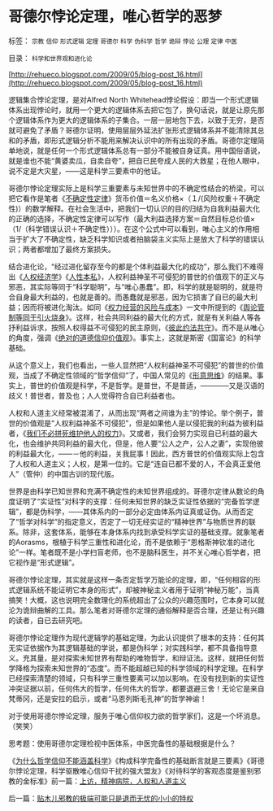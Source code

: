 # 哥德尔悖论定理，唯心哲学的恶梦

标签： `宗教` `信仰` `形式逻辑` `定理` `哥德尔` `科学` `伪科学` `哲学` `诡辩` `悖论` `公理` `定律` `中医` 

目录： `科学和世界观和进化论`

[http://rehueco.blogspot.com/2009/05/blog-post_16.html](http://rehueco.blogspot.com/2009/05/blog-post_16.html)

逻辑集合悖论定理，是对Alfred North
Whitehead悖论假设：即当一个形式逻辑体系出现悖论时，就用一个更大的逻辑体系去把它包了，换句话说，就是让原先那个逻辑体系作为更大的逻辑体系的子集合。一层一层地包下去，以致于无穷，是否就可避免了矛盾？哥德尔证明，使用层层外延法扩张形式逻辑体系并不能清除其总和的矛盾，即形式逻辑分析不能用来解决认识中的所有出现的矛盾。哥德尔定理简单地说，就是任何一个形式逻辑体系总有一部分不能被自身证真。用中国俗语说，就是谁也不能“黄婆卖瓜，自卖自夸”，把自已民夸成人民的大救星；在他人眼中，说不定是大灾星，——这是科学三要素中的他证。



哥德尔悖论定理实际上是科学三重要素与未知世界中的不确定性结合的桥梁，可以把它看作是笔者《[不确定性定律](../../../2009/4/4/“不确定性定律公式”广泛适用于社会经济政治生活.md)》货币价值＝名义价格×（１/(风险权重＋不确定性)）的数学解释。在社会生活中，把我们一切认识的目的归结为自我利益最大化的正确的选择，不确定性定律可以写作（最大利益选择方案＝自然目标总价值×（1/（科学错误认识＋不确定性）））。在这个公式中可以看到，唯心主义的作用相当于扩大了不确定性，缺乏科学知识或者拍脑袋主义实际上是放大了科学的错误认识；两者都增加了最终方案损失。

结合进化论，“经过进化留存至今的都是个体利益最大化的成功”，那么我们不难得出《[人权经济学](../../../2009/2/28/自由恋爱和社团自治.md)》《[人性本私](../../../2009/4/20/人性本私来源于生物进化论的生物属性.md)》，人权利益神圣不可侵犯的普世的价值观下的正义与邪恶，其实际等同于“科学聪明”，与“唯心愚蠢”。即，科学的就是聪明的，就是符合自身最大利益的，也就是善的。而愚蠢就是邪恶，因为它损害了自已的最大利益；因而将被进化淘汰。如同《[权力经营的风险与成本](../../../2009/5/14/权力经营的风险和成本.md)》一文中所提到的《[舆论管制等同于引火烧身](../../../2009/5/5/控制舆论，等于引火烧身.md)》。这样，社会共同利益的最大化的方式，就是有关利益人等各抒利益诉求，按照人权得益不可侵犯的民主原则，《[彼此约法共守](../../../2007/9/30/民主就是与民约法；法律并不是道德的上层建筑.md)》。而不是从唯心的角度，强调《[绝对的道德信仰价值观](../../../2009/3/11/信仰，个人世界观的基础断言；不是绝对的道德标准.md)》。事实上，这就是斯密《国富论》的科学基础。

从这个意义上，我们也看出，一些人显然把“人权利益神圣不可侵犯”的普世的价值观，当成了不确定性领域的“哲学信仰”了，中国人常见的《[形意思维](../../../2009/4/17/形意思维：科学类思维和哲学类思维的根本区别.md)》的结果。事实上，普世的价值观是科学，不是哲学。是普世，不是普适，————又是汉语的歧义！普世者，普及也；人人觉得符合自已利益者也。

人权和人道主义经常被混淆了，从而出现“两者之间谁为主”的悖论。举个例子，普世的价值观是“人权利益神圣不可侵犯”，但是如果他人是以侵犯我的利益为彼利益者，《[我们不必拼死维护他人的权力](../../../2009/3/26/他人说话的权力轮不到我们誓死保护.md)》。又或者，我们会努力实现自已利益的最大化，也会维护共同利益的最大化，但是，他人要“公人之产，公人之妻”，实现他彼的利益最大化，——－他的利益，关我屁事！因此，西方普世的价值观实际上包含了人权和人道主义；人权，是第一位的。它是“连自已都不爱的人，不会真正爱他人”（管仲）的中国古训的现代版。

世界是由科学已知世界和充满不确定性的未知世界组成的。哥德尔定律从数论的角度证明了“实证性”对科字的支撑：任何未知世界的缺乏实证性依据的“完备哲学逻辑”，都是伪科学，——其体系内的一部分必定由体系内证真或证伪。从而否定了“哲学对科学”的指定意义，否定了一切无经实证的“精神世界”与物质世界的联系。除非，这套体系，能够在本身体系内找到承受科学实证的基础支撑。就象笔者的Aorasms，根植于科学三重性和进化论，而不是依赖于“恩格斯神钦准的进化论”一样。笔者既不是小学扫盲老师，也不是脑科医生，并不关心唯心哲学者，把它视作是“形式逻辑”。

哥德尔悖论定理，其实就是这样一条否定哲学万能论的定理，即，“任何相容的形式逻辑系统不能证明它本身的形式”，却被神秘主义者用于证明“神秘万能”，当真搞笑！大概，这也说明完全数理化的系统超出了公众的兴趣范围时，它本身可以就沦为诡辩曲解的工具。那么笔者对哥德尔定理的通俗解释是否合理，还是让有兴趣的读者，自已去研究吧。



哥德尔悖论定理作为现代逻辑学的基础定理，为此认识提供了根本的支持：任何其无实证依据作为其逻辑基础的学说，都是伪科学；对实践科学，都不具备指导意义。充其量，是对探索未知世界有帮助的唯物哲学，和辩证法。这样，就把任何哲学降格为探索未知世界的“态度”。而不能超越已知的科学领域的科学定理。在科学已经探索清楚的领域，只有科学三重性要素可以加以影响。在没有找到新的实证性冲突证据以前，任何伟大的哲学，任何伟大的哲学，都要退避三舍！无论它是来自梵蒂冈，还是安拉的启示，或者“马恩列斯毛孔神”的哲学神谕！

对于使用哥德尔悖论定理，服务于唯心信仰权力欲的哲学家们，这是一个坏消息。（笑笑）



思考题：使用哥德尔定理检视中医体系，中医完备性的基础根据是什么？



《[为什么哲学信仰不能涵盖科学](../../../2009/6/1/为什么哲学信仰不能涵盖科学.md)》《构成科学完备性的基础断言就是三要素》《哥德尔悖论定理，科学驱散唯心信仰干扰的强大盟友》《对待科学的客观态度是鉴别邪教的金标准》前一篇：[上访，精神病院，人权和人道主义](../../../2009/6/6/上访，精神病院，人权和人道主义.md)

后一篇：[贴木儿邪教的极端可能只是退而无忧的小小的特权](../../../2009/6/7/贴木儿邪教的极端可能只是退而无忧的小小的特权.md)
